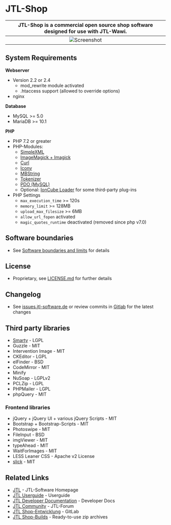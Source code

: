 # JTL-Shop

|**JTL-Shop** is a commercial open source shop software designed for use with JTL-Wawi. |
|:-----------------:|
| ![Screenshot](https://images.jtl-software.de/shop4/shop_release_showcase.png "JTL-Shop") |

## System Requirements

**Webserver**
* Version 2.2 or 2.4
	* mod_rewrite module activated
	* .htaccess support (allowed to override options)
* nginx
  
**Database** 
* MySQL >= 5.0
* MariaDB >= 10.1

**PHP**
* PHP 7.2 or greater
* PHP-Modules: 
	* [SimpleXML](http://php.net/manual/en/book.simplexml.php)
	* [ImageMagick + Imagick](http://php.net/manual/en/book.imagick.php)
	* [Curl](http://php.net/manual/en/book.curl.php)
	* [Iconv](http://php.net/manual/en/book.iconv.php)
	* [MBString](http://php.net/manual/en/book.mbstring.php)
	* [Tokenizer](http://php.net/manual/en/book.tokenizer.php)
	* [PDO (MySQL)](http://php.net/manual/en/book.pdo.php)
	* Optional: [IonCube Loader](https://www.ioncube.com/loaders.php) for some third-party plug-ins
* PHP Settings
	* `max_execution_time` >= 120s
	* `memory_limit` >= 128MB
	* `upload_max_filesize` >= 6MB
	* `allow_url_fopen` activated
	* `magic_quotes_runtime` deactivated (removed since php v7.0)

## Software boundaries
* See [Software boundaries and limits](http://jtl-url.de/limits) for details

## License 
* Proprietary, see [LICENSE.md](LICENSE.md) for further details

## Changelog
* See [issues.jtl-software.de](https://issues.jtl-software.de/issues?project=JTL-Shop) or review commits in [Gitlab](https://gitlab.jtl-software.de/jtlshop/shop4/) for the latest changes

## Third party libraries
* [Smarty](http://www.smarty.net/) - LGPL
* Guzzle - MIT
* Intervention Image - MIT
* CKEditor - LGPL
* elFinder - BSD
* CodeMirror - MIT
* Minify
* NuSoap - LGPLv2
* PCLZip - LGPL
* PHPMailer - LGPL
* phpQuery - MIT

### Frontend libraries
* jQuery + jQuery UI + various jQuery Scripts - MIT
* Bootstrap + Bootstrap-Scripts - MIT
* Photoswipe - MIT
* FileInput - BSD
* imgViewer - MIT
* typeAhead - MIT
* WaitForImages - MIT
* LESS Leaner CSS - Apache v2 License
* [slick](https://github.com/kenwheeler/slick/) - MIT

## Related Links

* [JTL](https://www.jtl-software.de/) - JTL-Software Homepage
* [JTL Userguide](https://guide.jtl-software.de/) - Userguide
* [JTL Developer Documentation](http://docs.jtl-shop.de/) - Developer Docs
* [JTL Community](https://forum.jtl-software.de/) - JTL-Forum 
* [JTL Shop-Entwicklung](https://gitlab.jtl-software.de/jtlshop/shop4/) - GitLab 
* [JTL Shop-Builds](https://build.jtl-shop.de/) - Ready-to-use zip archives 
